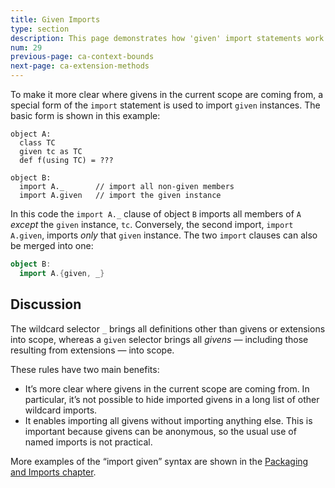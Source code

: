 ```yaml
---
title: Given Imports
type: section
description: This page demonstrates how 'given' import statements work in Scala 3.
num: 29
previous-page: ca-context-bounds
next-page: ca-extension-methods
---
```



To make it more clear where givens in the current scope are coming from, a special form of the `import` statement is used to import `given` instances. The basic form is shown in this example:

```tut
object A:
  class TC
  given tc as TC
  def f(using TC) = ???

object B:
  import A._       // import all non-given members
  import A.given   // import the given instance
```

In this code the `import A._` clause of object `B` imports all members of `A` *except* the `given` instance, `tc`. Conversely, the second import, `import A.given`, imports *only* that `given` instance. The two `import` clauses can also be merged into one:

```scala
object B:
  import A.{given, _}
```


## Discussion

The wildcard selector `_` brings all definitions other than givens or extensions into scope, whereas a `given` selector brings all *givens* — including those resulting from extensions — into scope.

These rules have two main benefits:

- It’s more clear where givens in the current scope are coming from. In particular, it’s not possible to hide imported givens in a long list of other wildcard imports.
- It enables importing all givens without importing anything else. This is important because givens can be anonymous, so the usual use of named imports is not practical.

More examples of the “import given” syntax are shown in the [Packaging and Imports chapter](packaging-imports.md).



